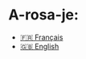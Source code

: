 # A-rosa-je:

-   <a href="./README_fr.md"> 🇫🇷 Français</a>
-   <a href="./README_en.md"> 🇬🇧 English</a>

